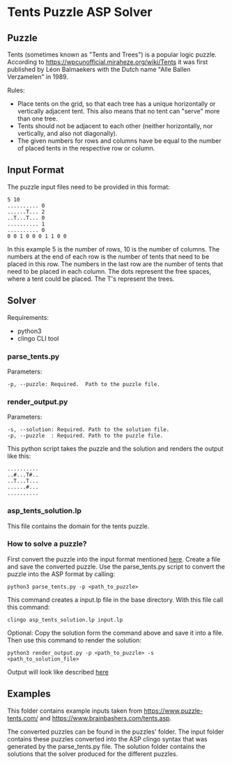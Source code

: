 # Tents Puzzle ASP Solver

## Puzzle
Tents (sometimes known as "Tents and Trees") is a popular logic puzzle. According to https://wpcunofficial.miraheze.org/wiki/Tents it was first published by Léon Balmaekers with the Dutch name "Alle Ballen Verzamelen" in 1989.

Rules:

* Place tents on the grid, so that each tree has a unique horizontally or vertically adjacent tent. This also means that no tent can "serve" more than one tree.
* Tents should not be adjacent to each other (neither horizontally, nor vertically, and also not diagonally).
* The given numbers for rows and columns have be equal to the number of placed tents in the respective row or column.


## Input Format
The puzzle input files need to be provided in this format:
```
5 10
.......... 0
......T... 2
..T...T... 0
.......... 1
.......... 0
0 0 1 0 0 0 1 1 0 0
```
In this example 5 is the number of rows, 10 is the number of columns. The numbers at the end of each row is the number 
of tents that need to be placed in this row. The numbers in the last row are the number of tents that need to be placed
in each column. The dots represent the free spaces, where a tent could be placed. The T's represent the trees.

## Solver
Requirements:
* python3
* clingo CLI tool

### parse_tents.py
Parameters:
```
-p, --puzzle: Required.  Path to the puzzle file.
```

### render_output.py
Parameters:
```
-s, --solution: Required. Path to the solution file.
-p, --puzzle  : Required. Path to the puzzle file.
```

This python script takes the puzzle and the solution and renders the output like this:
```
..........
..#...T#..
..T...T...
......#...
..........
```
### asp_tents_solution.lp
This file contains the domain for the tents puzzle.

### How to solve a puzzle?

First convert the puzzle into the input format mentioned [here](#input-format). Create a file and save the converted puzzle.
Use the parse_tents.py script to convert the puzzle into the ASP format by calling:

```shell
python3 parse_tents.py -p <path_to_puzzle>
```
This command creates a input.lp file in the base directory. With this file call this command:

```shell
clingo asp_tents_solution.lp input.lp
```

Optional:
Copy the solution form the command above and save it into a file. Then use this command to render the solution:

```shell
python3 render_output.py -p <path_to_puzzle> -s <path_to_solution_file>
```

Output will look like described [here](#render_outputpy)

## Examples

This folder contains example inputs taken from https://www.puzzle-tents.com/ and https://www.brainbashers.com/tents.asp.

The converted puzzles can be found in the puzzles' folder. The input folder contains these puzzles converted into the ASP clingo syntax that was generated by the parse_tents.py file. The solution folder contains the solutions that the solver produced for the different puzzles.
